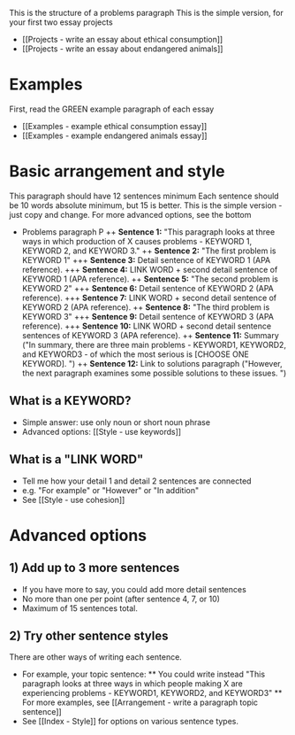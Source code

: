 This is the structure of a problems paragraph 
This is the simple version, for your first two essay projects
* [[Projects - write an essay about ethical consumption]]
* [[Projects - write an essay about endangered animals]]

# Examples 
First, read the GREEN example paragraph of each essay
* [[Examples - example ethical consumption essay]]
* [[Examples - example endangered animals essay]]


# Basic arrangement and style
This paragraph should have 12 sentences minimum
Each sentence should be 10 words absolute minimum, but 15 is better. 
This is the simple version - just copy and change. 
For more advanced options, see the bottom

+ <green>Problems paragraph P </green>
++ __Sentence 1:__ "This paragraph looks at three ways in which production of X causes problems - KEYWORD 1, KEYWORD 2, and KEYWORD 3."
++ __Sentence 2:__ "The first problem is KEYWORD 1"
+++ __Sentence 3:__ Detail sentence of KEYWORD 1 (APA reference). 
+++ __Sentence 4:__ LINK WORD + second detail sentence of KEYWORD 1 (APA reference). 
++ __Sentence 5:__ "The second problem is KEYWORD 2"
+++ __Sentence 6:__ Detail sentence of KEYWORD 2 (APA reference). 
+++ __Sentence 7:__ LINK WORD + second detail sentence of KEYWORD 2 (APA reference). 
++ __Sentence 8:__ "The third problem is KEYWORD 3"
+++ __Sentence 9:__ Detail sentence of KEYWORD 3 (APA reference). 
+++ __Sentence 10:__ LINK WORD + second detail sentence sentences of KEYWORD 3 (APA reference). 
++ __Sentence 11:__ Summary ("In summary, there are three main problems - KEYWORD1, KEYWORD2, and KEYWORD3 - of which the most serious is [CHOOSE ONE KEYWORD]. ")
++ __Sentence 12:__ Link to solutions paragraph ("However, the next paragraph examines some possible solutions to these issues. ")

## What is a KEYWORD?
* Simple answer: use only noun or short noun phrase
* Advanced options: [[Style - use keywords]]

## What is a "LINK WORD"
* Tell me how your detail 1 and detail 2 sentences are connected
* e.g. "For example" or "However" or "In addition"
* See [[Style - use cohesion]]

# Advanced options
## 1) Add up to 3 more sentences
* If you have more to say, you could add more detail sentences 
* No more than one per point (after sentence 4, 7, or 10)
* Maximum of 15 sentences total.   

## 2) Try other sentence styles 
There are other ways of writing each sentence. 
* For example, your topic sentence:
** You could write instead "This paragraph looks at three ways in which people making X are experiencing problems - KEYWORD1, KEYWORD2, and KEYWORD3"
** For more examples, see [[Arrangement - write a paragraph topic sentence]]
* See [[Index - Style]] for options on various sentence types.

 